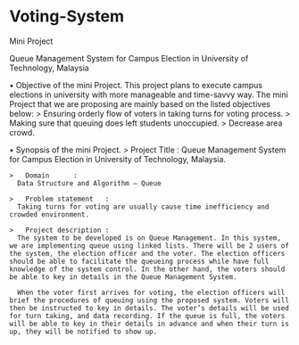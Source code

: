 # Voting-System

Mini Project

Queue Management System for Campus Election in University of Technology, Malaysia

•	Objective of the mini Project. 
This project plans to execute campus elections in university with more manageable and time-savvy way. The mini Project that we are proposing are mainly based on the listed objectives below:
    > Ensuring orderly flow of voters in taking turns for voting process.
    > Making sure that queuing does left students unoccupied.
    >	Decrease area crowd. 

•	Synopsis of the mini Project.
    >	Project Title	: 
      Queue Management System for Campus Election in University of Technology, Malaysia.

    >	Domain		: 
      Data Structure and Algorithm – Queue

    >	Problem statement	: 
      Taking turns for voting are usually cause time inefficiency and crowded environment.

    >	Project description	:
      The system to be developed is on Queue Management. In this system, we are implementing queue using linked lists. There will be 2 users of the system, the election officer and the voter. The election officers should be able to facilitate the queueing process while have full knowledge of the system control. In the other hand, the voters should be able to key in details in the Queue Management System. 

      When the voter first arrives for voting, the election officers will brief the procedures of queuing using the proposed system. Voters will then be instructed to key in details. The voter’s details will be used for turn taking, and data recording. If the queue is full, the voters will be able to key in their details in advance and when their turn is up, they will be notified to show up. 

